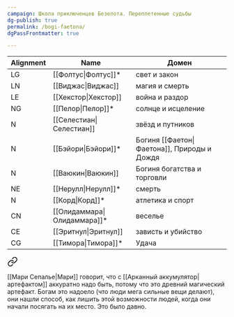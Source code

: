 ```yaml
---
campaign: Школа приключенцев Безелота. Переплетенные судьбы
dg-publish: true
permalink: /bogi-faetona/
dgPassFrontmatter: true

---
```



| Alignment | Name | Домен |
| ---- | ---- | ---- |
| LG | [[Фолтус\|Фолтус]]* | свет и закон |
| LN | [[Виджас\|Виджас]] | магия и смерть |
| LE | [[Хекстор\|Хекстор]] | война и раздор |
| NG | [[Пелор\|Пелор]]* | солнце и исцеление |
| N | [[Селестиан\|Селестиан]] | звёзд и путников |
| N | [[Бэйори\|Бэйори]]* | Богиня [[Фаетон\|Фаетона]], Природы и Дождя |
| N | [[Ваюкин\|Ваюкин]] | Богиня богатства и торговли |
| NE | [[Нерулл\|Нерулл]]* | смерть |
| N | [[Корд\|Корд]]* | атлетика и спорт |
| CN | [[Олидаммара\|Олидаммара]]* | веселье |
| CE | [[Эритнул\|Эритнул]] | зависть и убийство |
| CG | [[Тимора\|Тимора]]* | Удача |

<div class="transclusion internal-embed is-loaded"><a class="markdown-embed-link" href="/3-marta-2024/#3de63b" aria-label="Open link"><svg xmlns="http://www.w3.org/2000/svg" width="24" height="24" viewBox="0 0 24 24" fill="none" stroke="currentColor" stroke-width="2" stroke-linecap="round" stroke-linejoin="round" class="svg-icon lucide-link"><path d="M10 13a5 5 0 0 0 7.54.54l3-3a5 5 0 0 0-7.07-7.07l-1.72 1.71"></path><path d="M14 11a5 5 0 0 0-7.54-.54l-3 3a5 5 0 0 0 7.07 7.07l1.71-1.71"></path></svg></a><div class="markdown-embed">



[[Мари Сепалье\|Мари]] говорит, что с [[Арканный аккумулятор\|артефактом]] аккуратно надо быть, потому что это древний магический артефакт. Богам это надоело (что люди мега сильные вещи делают), они нашли способ, как лишить этой возможности людей, когда они начали посягать на их место. Это было давно.  

</div></div>
